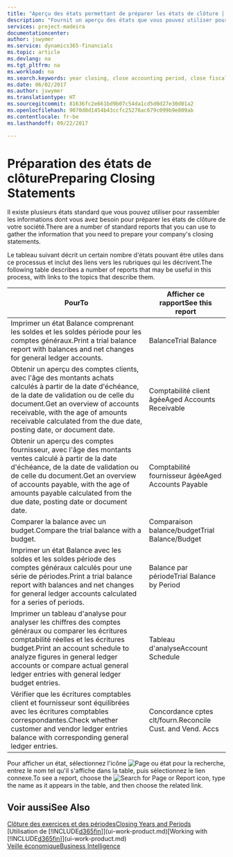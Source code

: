 ```yaml
---
title: "Aperçu des états permettant de préparer les états de clôture | Microsoft Docs"
description: "Fournit un aperçu des états que vous pouvez utiliser pour rassembler les informations pour préparer les états de clôture de votre société à la fin de l'année fiscale."
services: project-madeira
documentationcenter: 
author: jswymer
ms.service: dynamics365-financials
ms.topic: article
ms.devlang: na
ms.tgt_pltfrm: na
ms.workload: na
ms.search.keywords: year closing, close accounting period, close fiscal year, aging, creditor payments, vendor payments, assets, liabilities, equity, analysis, reporting, financial report, business intelligence, BI, Power Bi, KPI
ms.date: 06/02/2017
ms.author: jswymer
ms.translationtype: HT
ms.sourcegitcommit: 81636fc2e661bd9b07c54da1cd5d0d27e30d01a2
ms.openlocfilehash: 9070d8d1454b43ccfc25276ac679c099b9e809ab
ms.contentlocale: fr-be
ms.lasthandoff: 09/22/2017

---
```

# <a name="preparing-closing-statements"></a><span data-ttu-id="c2241-103">Préparation des états de clôture</span><span class="sxs-lookup"><span data-stu-id="c2241-103">Preparing Closing Statements</span></span>
<span data-ttu-id="c2241-104">Il existe plusieurs états standard que vous pouvez utiliser pour rassembler les informations dont vous avez besoin pour préparer les états de clôture de votre société.</span><span class="sxs-lookup"><span data-stu-id="c2241-104">There are a number of standard reports that you can use to gather the information that you need to prepare your company's closing statements.</span></span>

<span data-ttu-id="c2241-105">Le tableau suivant décrit un certain nombre d'états pouvant être utiles dans ce processus et inclut des liens vers les rubriques qui les décrivent.</span><span class="sxs-lookup"><span data-stu-id="c2241-105">The following table describes a number of reports that may be useful in this process, with links to the topics that describe them.</span></span>

| <span data-ttu-id="c2241-106">Pour</span><span class="sxs-lookup"><span data-stu-id="c2241-106">To</span></span> | <span data-ttu-id="c2241-107">Afficher ce rapport</span><span class="sxs-lookup"><span data-stu-id="c2241-107">See this report</span></span> |
| --- | --- |
| <span data-ttu-id="c2241-108">Imprimer un état Balance comprenant les soldes et les soldes période pour les comptes généraux.</span><span class="sxs-lookup"><span data-stu-id="c2241-108">Print a trial balance report with balances and net changes for general ledger accounts.</span></span> |<span data-ttu-id="c2241-109">Balance</span><span class="sxs-lookup"><span data-stu-id="c2241-109">Trial Balance</span></span> |
| <span data-ttu-id="c2241-110">Obtenir un aperçu des comptes clients, avec l'âge des montants achats calculés à partir de la date d'échéance, de la date de validation ou de celle du document.</span><span class="sxs-lookup"><span data-stu-id="c2241-110">Get an overview of accounts receivable, with the age of amounts receivable calculated from the due date, posting date, or document date.</span></span> |<span data-ttu-id="c2241-111">Comptabilité client âgée</span><span class="sxs-lookup"><span data-stu-id="c2241-111">Aged Accounts Receivable</span></span> |
| <span data-ttu-id="c2241-112">Obtenir un aperçu des comptes fournisseur, avec l'âge des montants ventes calculé à partir de la date d'échéance, de la date de validation ou de celle du document.</span><span class="sxs-lookup"><span data-stu-id="c2241-112">Get an overview of accounts payable, with the age of amounts payable calculated from the due date, posting date or document date.</span></span> |<span data-ttu-id="c2241-113">Comptabilité fournisseur âgée</span><span class="sxs-lookup"><span data-stu-id="c2241-113">Aged Accounts Payable</span></span> |
| <span data-ttu-id="c2241-114">Comparer la balance avec un budget.</span><span class="sxs-lookup"><span data-stu-id="c2241-114">Compare the trial balance with a budget.</span></span> |<span data-ttu-id="c2241-115">Comparaison balance/budget</span><span class="sxs-lookup"><span data-stu-id="c2241-115">Trial Balance/Budget</span></span> |
| <span data-ttu-id="c2241-116">Imprimer un état Balance avec les soldes et les soldes période des comptes généraux calculés pour une série de périodes.</span><span class="sxs-lookup"><span data-stu-id="c2241-116">Print a trial balance report with balances and net changes for general ledger accounts calculated for a series of periods.</span></span> |<span data-ttu-id="c2241-117">Balance par période</span><span class="sxs-lookup"><span data-stu-id="c2241-117">Trial Balance by Period</span></span> |
| <span data-ttu-id="c2241-118">Imprimer un tableau d'analyse pour analyser les chiffres des comptes généraux ou comparer les écritures comptabilité réelles et les écritures budget.</span><span class="sxs-lookup"><span data-stu-id="c2241-118">Print an account schedule to analyze figures in general ledger accounts or compare actual general ledger entries with general ledger budget entries.</span></span> |<span data-ttu-id="c2241-119">Tableau d'analyse</span><span class="sxs-lookup"><span data-stu-id="c2241-119">Account Schedule</span></span> |
| <span data-ttu-id="c2241-120">Vérifier que les écritures comptables client et fournisseur sont équilibrées avec les écritures comptables correspondantes.</span><span class="sxs-lookup"><span data-stu-id="c2241-120">Check whether customer and vendor ledger entries balance with corresponding general ledger entries.</span></span> |<span data-ttu-id="c2241-121">Concordance cptes clt/fourn.</span><span class="sxs-lookup"><span data-stu-id="c2241-121">Reconcile Cust. and Vend. Accs</span></span> |

<span data-ttu-id="c2241-122">Pour afficher un état, sélectionnez l'icône ![Page ou état pour la recherche](media/ui-search/search_small.png "Page ou état pour la recherche"), entrez le nom tel qu'il s'affiche dans la table, puis sélectionnez le lien connexe.</span><span class="sxs-lookup"><span data-stu-id="c2241-122">To see a report, choose the ![Search for Page or Report](media/ui-search/search_small.png "Search for Page or Report icon") icon, type the name as it appears in the table, and then choose the related link.</span></span>

## <a name="see-also"></a><span data-ttu-id="c2241-123">Voir aussi</span><span class="sxs-lookup"><span data-stu-id="c2241-123">See Also</span></span>
[<span data-ttu-id="c2241-124">Clôture des exercices et des périodes</span><span class="sxs-lookup"><span data-stu-id="c2241-124">Closing Years and Periods</span></span>](year-close-years-periods.md)  
<span data-ttu-id="c2241-125">[Utilisation de [!INCLUDE[d365fin](includes/d365fin_md.md)]](ui-work-product.md)</span><span class="sxs-lookup"><span data-stu-id="c2241-125">[Working with [!INCLUDE[d365fin](includes/d365fin_md.md)]](ui-work-product.md)</span></span>  
[<span data-ttu-id="c2241-126">Veille économique</span><span class="sxs-lookup"><span data-stu-id="c2241-126">Business Intelligence</span></span>](bi.md)

